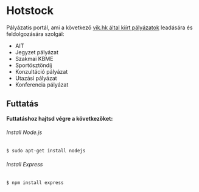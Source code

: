 # Hotstock

Pályázatis portál, ami a következő [vik.hk által kiírt pályázatok](https://vik.hk/palyazatok) leadására és feldolgozására szolgál:
- AIT
- Jegyzet pályázat
- Szakmai KBME
- Sportösztöndíj
- Konzultáció pályázat
- Utazási pályázat
- Konferencia pályázat

## Futtatás

**Futtatáshoz hajtsd végre a következőket:**

###### Install Node.js

```bash
$ sudo apt-get install nodejs
```

###### Install Express

```bash
$ npm install express
```

